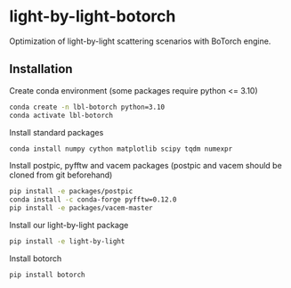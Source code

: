 # light-by-light-botorch
Optimization of light-by-light scattering scenarios with BoTorch engine.

## Installation
Create conda environment (some packages require python <= 3.10)
```bash
conda create -n lbl-botorch python=3.10
conda activate lbl-botorch
```
Install standard packages
```bash
conda install numpy cython matplotlib scipy tqdm numexpr
```
Install postpic, pyfftw and vacem packages (postpic and vacem should be cloned from git beforehand)
```bash
pip install -e packages/postpic
conda install -c conda-forge pyfftw=0.12.0
pip install -e packages/vacem-master
```
Install our light-by-light package
```bash
pip install -e light-by-light
```
Install botorch
```bash
pip install botorch
```



